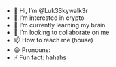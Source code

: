 - 👋 Hi, I’m @Luk3Skywalk3r
- 👀 I’m interested in crypto
- 🌱 I’m currently learning my brain
- 💞️ I’m looking to collaborate on me
- 📫 How to reach me (house)
- 😄 Pronouns: 
- ⚡ Fun fact: hahahs

<!---
Luk3Skywalk3r/Luk3Skywalk3r is a ✨ special ✨ repository because its `README.md` (this file) appears on your GitHub profile.
You can click the Preview link to take a look at your changes.
--->
